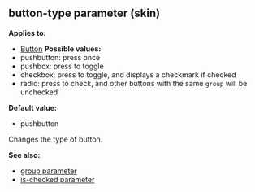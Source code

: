 ## button-type parameter (skin)

<!-- -->
**Applies to:**
+   [Button](/ref/%7Bskin%7D/control/button.md) <!-- -->
**Possible values:**
+   pushbutton: press once
+   pushbox: press to toggle
+   checkbox: press to toggle, and displays a checkmark if checked
+   radio: press to check, and other buttons with the same `group` will
    be unchecked
<!-- -->
**Default value:**
+   pushbutton


Changes the type of button.

**See also:**
+   [group parameter](/ref/%7Bskin%7D/param/group.md) 
+   [is-checked parameter](/ref/%7Bskin%7D/param/is-checked.md) 